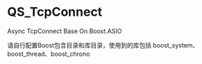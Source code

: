 # QS_TcpConnect
Async TcpConnect Base On Boost.ASIO

请自行配置Boost包含目录和库目录，使用到的库包括 boost_system、boost_thread、boost_chrono
